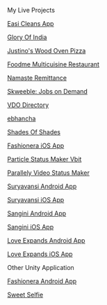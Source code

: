 My Live Projects

<a href='https://play.google.com/store/apps/details?id=com.easi'>Easi Cleans App</a>

<a href='https://play.google.com/store/apps/details?id=com.gloryofindiatoronto'>Glory Of India</a>

<a href='https://play.google.com/store/apps/details?id=com.fudme.justinospizza'>Justino's Wood Oven Pizza</a>

<a href='https://play.google.com/store/apps/details?id=com.fudme.fudme'>Foodme Multicuisine Restaurant</a>

<a href='https://play.google.com/store/apps/details?id=com.namasteremittance'>Namaste Remittance</a>

<a href='https://play.google.com/store/apps/details?id=com.skweeble'>Skweeble: Jobs on Demand</a>

<a href='https://play.google.com/store/apps/details?id=com.vdodirectory'>VDO Directory</a>

<a href='https://play.google.com/store/apps/details?id=com.ebhancha'>ebhancha</a>

<a href='https://play.google.com/store/apps/details?id=com.Techavtra.Shadesofshades'>Shades Of Shades</a>

<a href='https://apps.apple.com/in/app/fashionera-dress-up-game/id1481441091'>Fashionera iOS App</a>

<a href='https://play.google.com/store/apps/details?id=kyraa.particle.status.maker.vbit'>Particle Status Maker Vbit</a>

<a href='https://play.google.com/store/apps/details?id=kyraa.parallely.shadero.statusmaker'>Parallely Video Status Maker</a>

<!-- <a href='https://play.google.com/store/apps/details?id=com.kyraa.textify'>Textify App</a>

<a href='https://play.google.com/store/apps/details?id=kyraa.shadero.statusmaker'>Shadero App</a>

<a href='https://play.google.com/store/apps/details?id=com.maylozcom'>Mayloz App</a>

<a href='https://play.google.com/store/apps/details?id=com.zaasmart'>Zaasmart App</a> -->

<a href='https://play.google.com/store/apps/details?id=com.suryavansi'>Suryavansi Android App</a>

<a href='https://apps.apple.com/in/app/suryavansi-creation-pvt-ltd/id1473085175'>Suryavansi iOS App</a>

<a href='https://play.google.com/store/apps/details?id=com.sangini.android'>Sangini Android App</a>

<a href='https://apps.apple.com/au/app/sangini/id1619040092'>Sangini iOS App</a>

<a href='https://play.google.com/store/apps/details?id=com.loveexpands.quotes'>Love Expands Android App</a>

<a href='https://apps.apple.com/us/app/love-expands-be-inspired/id1603769831'>Love Expands iOS App</a>

Other Unity Application

<a href='https://drive.google.com/file/d/1GebF2JfBEPb91_uG32Z7ecpZ0r_yQXyR/view?usp=sharing'>Fashionera Android App</a>

<a href='https://drive.google.com/file/d/1TXPzxPHG5GsyJZFv4iTau3SXV0l58Hw2/view?usp=sharing'>Sweet Selfie</a>
